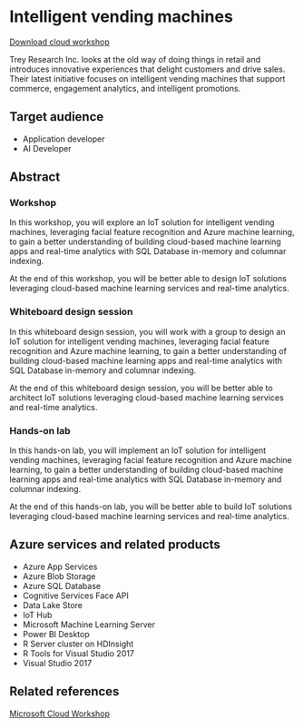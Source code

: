 # Intelligent vending machines


[Download cloud workshop](https://github.com/Microsoft/MCW-Intelligent-vending-machines/archive/master.zip)

Trey Research Inc. looks at the old way of doing things in retail and introduces innovative experiences that delight customers and drive sales. Their latest initiative focuses on intelligent vending machines that support commerce, engagement analytics, and intelligent promotions.

## Target audience

- Application developer
- AI Developer

## Abstract

### Workshop

In this workshop, you will explore an IoT solution for intelligent vending machines, leveraging facial feature recognition and Azure machine learning, to gain a better understanding of building cloud-based machine learning apps and real-time analytics with SQL Database in-memory and columnar indexing.

At the end of this workshop, you will be better able to design IoT solutions leveraging cloud-based machine learning services and real-time analytics.

### Whiteboard design session

In this whiteboard design session, you will work with a group to design an IoT solution for intelligent vending machines, leveraging facial feature recognition and Azure machine learning, to gain a better understanding of building cloud-based machine learning apps and real-time analytics with SQL Database in-memory and columnar indexing.

At the end of this whiteboard design session, you will be better able to architect IoT solutions leveraging cloud-based machine learning services and real-time analytics.

### Hands-on lab

In this hands-on lab, you will implement an IoT solution for intelligent vending machines, leveraging facial feature recognition and Azure machine learning, to gain a better understanding of building cloud-based machine learning apps and real-time analytics with SQL Database in-memory and columnar indexing.

At the end of this hands-on lab, you will be better able to build IoT solutions leveraging cloud-based machine learning services and real-time analytics.

## Azure services and related products

- Azure App Services
- Azure Blob Storage
- Azure SQL Database
- Cognitive Services Face API
- Data Lake Store
- IoT Hub
- Microsoft Machine Learning Server
- Power BI Desktop
- R Server cluster on HDInsight
- R Tools for Visual Studio 2017
- Visual Studio 2017

## Related references
[Microsoft Cloud Workshop](https://microsoftcloudworkshop.com/index.html)
